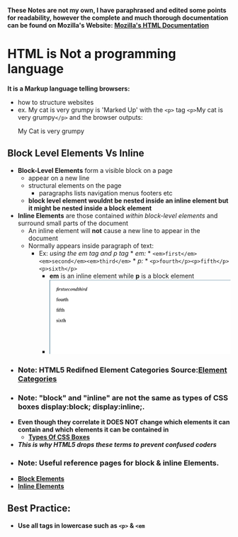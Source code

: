 **These Notes are not my own, I have paraphrased and edited some points for readability, however the complete and much thorough documentation can be found on Mozilla's Website: [Mozilla's HTML Documentation](https://developer.mozilla.org/en-US/docs/Learn/CSS/Building_blocks/The_box_model#Types_of_CSS_boxes)**
# HTML is Not a programming language
**It is a Markup language telling browsers:**
  * how to structure websites
  * ex. My cat is very grumpy is 'Marked Up' with the `<p>` tag `<p>`My cat is very grumpy`</p>` and the browser outputs:
      <p>My Cat is very grumpy</p>
## Block Level Elements Vs Inline
  * **Block-Level Elements** form a visible block on a page 
    * appear on a new line
    * structural elements on the page
      * paragraphs lists navigation menus footers etc
    * **block level element wouldnt be nested inside an inline element but it might be nested inside a block element**
  * **Inline Elements** are those contained *within block-level elements* and surround small parts of the document
    * An inline element will **not** cause a new line to appear in the document
    * Normally appears inside paragraph of text:
      * Ex: *using the em tag and p tag* 
            *  *em:*
              * `<em>first</em><em>second</em><em>third</em>`
            *  *p:*
              * `<p>fourth</p><p>fifth</p><p>sixth</p>`
        * **em** is an inline element while **p** is a block element
        * ![MarkDown Image](images/exapmle-1.png)
  * ### Note: HTML5 Redifned Element Categories Source:[Element Categories](https://html.spec.whatwg.org/multipage/indices.html#element-content-categories)
  * ### Note: "block" and "inline" are not the same as types of CSS boxes display:block; display:inline;.
  * **Even though they correlate it DOES NOT change which elements it can contain and which elements it can be contained in**
    * **[Types Of CSS Boxes](https://developer.mozilla.org/en-US/docs/Learn/CSS/Building_blocks/The_box_model#Types_of_CSS_boxes)**
  * ***This is why HTML5 drops these terms to prevent confused coders***
  * ### Note: Useful reference pages for block & inline Elements.
  * **[Block Elements](https://developer.mozilla.org/en-US/docs/Web/HTML/Block-level_elements)**
  * **[Inline Elements](https://developer.mozilla.org/en-US/docs/Web/HTML/Inline_elements)**



## Best Practice:
  * **Use all tags in lowercase such as `<p>` & `<em`**
 